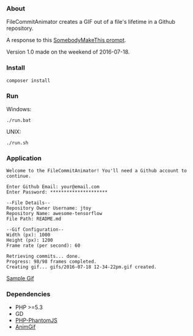 ### About 

FileCommitAnimator creates a GIF out of a file's lifetime in a Github repository.

A response to this [SomebodyMakeThis prompt](https://www.reddit.com/r/SomebodyMakeThis/comments/4t4ia4/smt_a_tool_that_would_make_an_animation_of_a/).

Version 1.0 made on the weekend of 2016-07-18.

### Install

```shell
composer install
```

### Run

Windows:
```shell
./run.bat
```

UNIX:
```shell
./run.sh
```

### Application

```
Welcome to the FileCommitAnimator! You'll need a Github account to continue.

Enter Github Email: your@email.com
Enter Password: *********************

--File Details--
Repository Owner Username: jtoy
Repository Name: awesome-tensorflow
File Path: README.md

--Gif Configuration--
Width (px): 1000
Height (px): 1200
Frame rate (per second): 60

Retrieving commits... done.
Progress: 98/98 frames completed.
Creating gif... gifs/2016-07-18 12-34-22pm.gif created.
```
[Sample Gif](sample/2016-07-18%2012-34-22pm.gif?raw=true)

### Dependencies

* PHP >=5.3
* GD
* [PHP-PhantomJS](https://github.com/Dachande663/PHP-PhantomJS)
* [AnimGif](https://github.com/lunakid/AnimGif)
